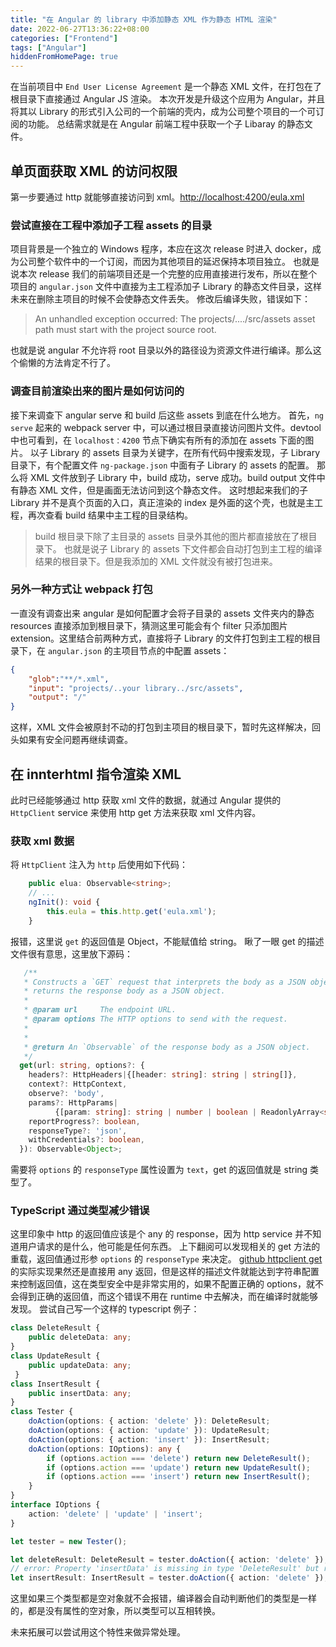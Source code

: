 ```yaml
---
title: "在 Angular 的 library 中添加静态 XML 作为静态 HTML 渲染"
date: 2022-06-27T13:36:22+08:00
categories: ["Frontend"]
tags: ["Angular"]
hiddenFromHomePage: true
---
```


在当前项目中 `End User License Agreement` 是一个静态 XML 文件，在打包在了根目录下直接通过 Angular JS 渲染。
本次开发是升级这个应用为 Angular，并且将其以 Library 的形式引入公司的一个前端的壳内，成为公司整个项目的一个可订阅的功能。
总结需求就是在 Angular 前端工程中获取一个子 Libaray 的静态文件。

## 单页面获取 XML 的访问权限

第一步要通过 http 就能够直接访问到 xml。[http://localhost:4200/eula.xml](http://localhost:4200/eula.xml)

### 尝试直接在工程中添加子工程 assets 的目录

项目背景是一个独立的 Windows 程序，本应在这次 release 时进入 docker，成为公司整个软件中的一个订阅，而因为其他项目的延迟保持本项目独立。
也就是说本次 release 我们的前端项目还是一个完整的应用直接进行发布，所以在整个项目的 `angular.json` 文件中直接为主工程添加子 Library 的静态文件目录，这样未来在删除主项目的时候不会使静态文件丢失。
修改后编译失败，错误如下：

> An unhandled exception occurred: The projects/..../src/assets asset path must start with the project source root.

也就是说 angular 不允许将 root 目录以外的路径设为资源文件进行编译。那么这个偷懒的方法肯定不行了。

### 调查目前渲染出来的图片是如何访问的

接下来调查下 angular serve 和 build 后这些 assets 到底在什么地方。
首先，`ng serve` 起来的 webpack server 中，可以通过根目录直接访问图片文件。devtool 中也可看到，在 `localhost：4200` 节点下确实有所有的添加在 assets 下面的图片。
以子 Library 的 assets 目录为关键字，在所有代码中搜索发现，子 Library 目录下，有个配置文件 `ng-package.json` 中面有子 Library 的 assets 的配置。
那么将 XML 文件放到子 Library 中，build 成功，serve 成功。build output 文件中有静态 XML 文件，但是画面无法访问到这个静态文件。
这时想起来我们的子 Library 并不是真个页面的入口，真正渲染的 index 是外面的这个壳，也就是主工程，再次查看 build 结果中主工程的目录结构。
> build 根目录下除了主目录的 assets 目录外其他的图片都直接放在了根目录下。
也就是说子 Library 的 assets 下文件都会自动打包到主工程的编译结果的根目录下。但是我添加的 XML 文件就没有被打包进来。

### 另外一种方式让 webpack 打包

一直没有调查出来 angular 是如何配置才会将子目录的 assets 文件夹内的静态 resources 直接添加到根目录下，猜测这里可能会有个 filter 只添加图片 extension。这里结合前两种方式，直接将子 Library 的文件打包到主工程的根目录下，在 `angular.json` 的主项目节点的中配置 assets：
```JSON
{
    "glob":"**/*.xml",
    "input": "projects/..your library../src/assets",
    "output": "/"
}
```
这样，XML 文件会被原封不动的打包到主项目的根目录下，暂时先这样解决，回头如果有安全问题再继续调查。

## 在 innterhtml 指令渲染 XML

此时已经能够通过 http 获取 xml 文件的数据，就通过 Angular 提供的 `HttpClient` service 来使用 http get 方法来获取 xml 文件内容。

### 获取 xml 数据
将 `HttpClient` 注入为 `http` 后使用如下代码：

```typescript
    public elua: Observable<string>;
    // ...
    ngInit(): void {
        this.eula = this.http.get('eula.xml');
    }
```

报错，这里说 `get` 的返回值是 Object，不能赋值给 string。
瞅了一眼 get 的描述文件很有意思，这里放下源码：
```typescript  
   /**
   * Constructs a `GET` request that interprets the body as a JSON object and
   * returns the response body as a JSON object.
   *
   * @param url     The endpoint URL.
   * @param options The HTTP options to send with the request.
   *
   *
   * @return An `Observable` of the response body as a JSON object.
   */
  get(url: string, options?: {
    headers?: HttpHeaders|{[header: string]: string | string[]},
    context?: HttpContext,
    observe?: 'body',
    params?: HttpParams|
          {[param: string]: string | number | boolean | ReadonlyArray<string|number|boolean>},
    reportProgress?: boolean,
    responseType?: 'json',
    withCredentials?: boolean,
  }): Observable<Object>;
```

需要将 `options` 的 `responseType` 属性设置为 `text`，get 的返回值就是 string 类型了。

### TypeScript 通过类型减少错误

这里印象中 http 的返回值应该是个 any 的 response，因为 http service 并不知道用户请求的是什么，他可能是任何东西。
上下翻阅可以发现相关的 get 方法的重载，返回值通过形参 `options` 的 `responseType` 来决定。
[github httpclient get](https://github.com/angular/angular/blob/3a60063a54d850c50ce962a8a39ce01cfee71398/packages/common/http/src/client.ts#L1179) 的实际实现果然还是直接用 any 返回，但是这样的描述文件就能达到字符串配置来控制返回值，这在类型安全中是非常实用的，如果不配置正确的 options，就不会得到正确的返回值，而这个错误不用在 runtime 中去解决，而在编译时就能够发现。
尝试自己写一个这样的 typescript 例子：
```typescript
class DeleteResult {
    public deleteData: any;
}
class UpdateResult {
    public updateData: any;
 }
class InsertResult {
    public insertData: any;
}
class Tester {
    doAction(options: { action: 'delete' }): DeleteResult;
    doAction(options: { action: 'update' }): UpdateResult;
    doAction(options: { action: 'insert' }): InsertResult;
    doAction(options: IOptions): any {
        if (options.action === 'delete') return new DeleteResult();
        if (options.action === 'update') return new UpdateResult();
        if (options.action === 'insert') return new InsertResult();
    }
}
interface IOptions {
    action: 'delete' | 'update' | 'insert';
}

let tester = new Tester();

let deleteResult: DeleteResult = tester.doAction({ action: 'delete' });
// error: Property 'insertData' is missing in type 'DeleteResult' but required in type 'InsertResult'.
let insertResult: InsertResult = tester.doAction({ action: 'delete' });
```

这里如果三个类型都是空对象就不会报错，编译器会自动判断他们的类型是一样的，都是没有属性的空对象，所以类型可以互相转换。

未来拓展可以尝试用这个特性来做异常处理。